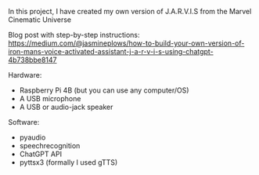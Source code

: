 In this project, I have created my own version of J.A.R.V.I.S from the Marvel Cinematic Universe 

Blog post with step-by-step instructions: https://medium.com/@jasmineplows/how-to-build-your-own-version-of-iron-mans-voice-activated-assistant-j-a-r-v-i-s-using-chatgpt-4b738bbe8147
  
Hardware:
- Raspberry Pi 4B (but you can use any computer/OS)
- A USB microphone
- A USB or audio-jack speaker
  
Software:
- pyaudio
- speechrecognition
- ChatGPT API
- pyttsx3 (formally I used gTTS)